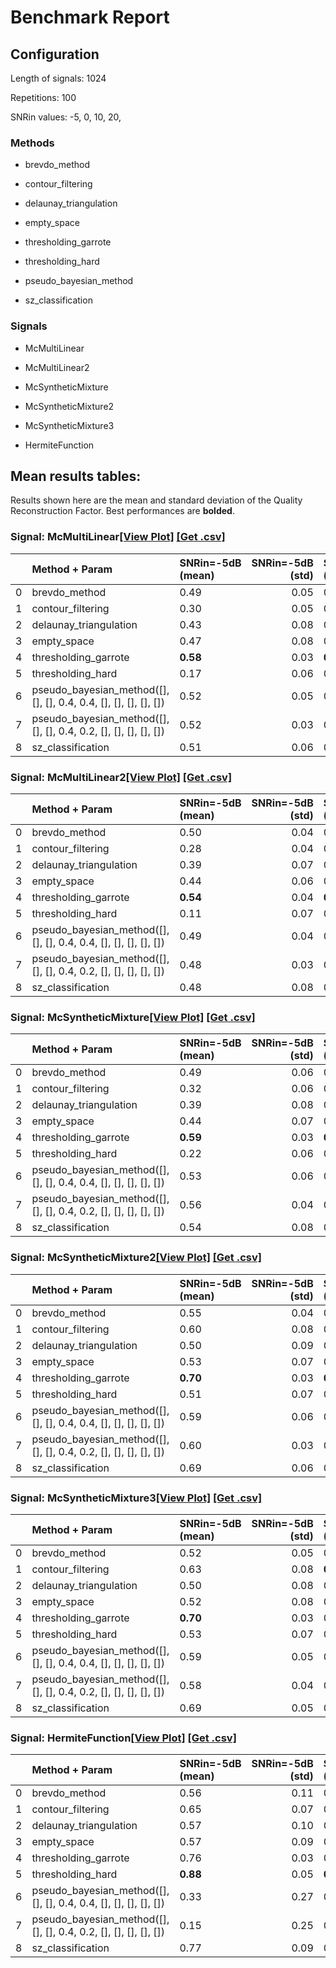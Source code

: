 # Benchmark Report

## Configuration

Length of signals: 1024

Repetitions: 100

SNRin values: 
-5, 
0, 
10, 
20, 


### Methods  

* brevdo_method 

* contour_filtering 

* delaunay_triangulation 

* empty_space 

* thresholding_garrote 

* thresholding_hard 

* pseudo_bayesian_method 

* sz_classification 

### Signals  

* McMultiLinear 

* McMultiLinear2 

* McSyntheticMixture 

* McSyntheticMixture2 

* McSyntheticMixture3 

* HermiteFunction 

## Mean results tables: 

Results shown here are the mean and standard deviation of                               the Quality Reconstruction Factor.                               Best performances are **bolded**. 
### Signal: McMultiLinear[[View Plot]](https://jmiramont.github.io/benchmarks-detection-denoising/results/denoising_CC/plot_McMultiLinear.html)    [[Get .csv]](https://jmiramont.github.io/benchmarks-detection-denoising/results/denoising_CC/results_McMultiLinear.csv)
|    | Method + Param                                                   | SNRin=-5dB (mean)   |   SNRin=-5dB (std) | SNRin=0dB (mean)   |   SNRin=0dB (std) | SNRin=10dB (mean)   |   SNRin=10dB (std) | SNRin=20dB (mean)   |   SNRin=20dB (std) |
|---:|:-----------------------------------------------------------------|:--------------------|-------------------:|:-------------------|------------------:|:--------------------|-------------------:|:--------------------|-------------------:|
|  0 | brevdo_method                                                    | 0.49                |               0.05 | 0.76               |              0.03 | 0.97                |               0.00 | 1.00                |               0.00 |
|  1 | contour_filtering                                                | 0.30                |               0.05 | 0.60               |              0.06 | 0.98                |               0.00 | 1.00                |               0.00 |
|  2 | delaunay_triangulation                                           | 0.43                |               0.08 | 0.74               |              0.07 | 0.98                |               0.00 | 1.00                |               0.00 |
|  3 | empty_space                                                      | 0.47                |               0.08 | 0.75               |              0.06 | 0.98                |               0.00 | 1.00                |               0.00 |
|  4 | thresholding_garrote                                             | **0.58**            |               0.03 | **0.86**           |              0.01 | 0.99                |               0.00 | 1.00                |               0.00 |
|  5 | thresholding_hard                                                | 0.17                |               0.06 | 0.53               |              0.04 | **0.99**            |               0.00 | **1.00**            |               0.00 |
|  6 | pseudo_bayesian_method([], [], [], 0.4, 0.4, [], [], [], [], []) | 0.52                |               0.05 | 0.82               |              0.05 | 0.98                |               0.01 | 1.00                |               0.00 |
|  7 | pseudo_bayesian_method([], [], [], 0.4, 0.2, [], [], [], [], []) | 0.52                |               0.03 | 0.82               |              0.02 | 0.98                |               0.00 | 1.00                |               0.00 |
|  8 | sz_classification                                                | 0.51                |               0.06 | 0.83               |              0.02 | 0.98                |               0.00 | 1.00                |               0.00 |
### Signal: McMultiLinear2[[View Plot]](https://jmiramont.github.io/benchmarks-detection-denoising/results/denoising_CC/plot_McMultiLinear2.html)    [[Get .csv]](https://jmiramont.github.io/benchmarks-detection-denoising/results/denoising_CC/results_McMultiLinear2.csv)
|    | Method + Param                                                   | SNRin=-5dB (mean)   |   SNRin=-5dB (std) | SNRin=0dB (mean)   |   SNRin=0dB (std) | SNRin=10dB (mean)   |   SNRin=10dB (std) | SNRin=20dB (mean)   |   SNRin=20dB (std) |
|---:|:-----------------------------------------------------------------|:--------------------|-------------------:|:-------------------|------------------:|:--------------------|-------------------:|:--------------------|-------------------:|
|  0 | brevdo_method                                                    | 0.50                |               0.04 | 0.76               |              0.03 | 0.98                |               0.00 | 1.00                |               0.00 |
|  1 | contour_filtering                                                | 0.28                |               0.04 | 0.40               |              0.03 | 0.66                |               0.02 | 0.72                |               0.01 |
|  2 | delaunay_triangulation                                           | 0.39                |               0.07 | 0.70               |              0.09 | 0.90                |               0.02 | 0.88                |               0.00 |
|  3 | empty_space                                                      | 0.44                |               0.06 | 0.71               |              0.07 | 0.91                |               0.01 | 0.89                |               0.00 |
|  4 | thresholding_garrote                                             | **0.54**            |               0.04 | **0.83**           |              0.01 | **0.98**            |               0.00 | 1.00                |               0.00 |
|  5 | thresholding_hard                                                | 0.11                |               0.07 | 0.38               |              0.05 | 0.98                |               0.00 | **1.00**            |               0.00 |
|  6 | pseudo_bayesian_method([], [], [], 0.4, 0.4, [], [], [], [], []) | 0.49                |               0.04 | 0.77               |              0.04 | 0.97                |               0.02 | 1.00                |               0.00 |
|  7 | pseudo_bayesian_method([], [], [], 0.4, 0.2, [], [], [], [], []) | 0.48                |               0.03 | 0.75               |              0.02 | 0.98                |               0.00 | 1.00                |               0.00 |
|  8 | sz_classification                                                | 0.48                |               0.08 | 0.81               |              0.03 | 0.98                |               0.00 | 1.00                |               0.00 |
### Signal: McSyntheticMixture[[View Plot]](https://jmiramont.github.io/benchmarks-detection-denoising/results/denoising_CC/plot_McSyntheticMixture.html)    [[Get .csv]](https://jmiramont.github.io/benchmarks-detection-denoising/results/denoising_CC/results_McSyntheticMixture.csv)
|    | Method + Param                                                   | SNRin=-5dB (mean)   |   SNRin=-5dB (std) | SNRin=0dB (mean)   |   SNRin=0dB (std) | SNRin=10dB (mean)   |   SNRin=10dB (std) | SNRin=20dB (mean)   |   SNRin=20dB (std) |
|---:|:-----------------------------------------------------------------|:--------------------|-------------------:|:-------------------|------------------:|:--------------------|-------------------:|:--------------------|-------------------:|
|  0 | brevdo_method                                                    | 0.49                |               0.06 | 0.75               |              0.04 | 0.95                |               0.03 | 0.99                |               0.01 |
|  1 | contour_filtering                                                | 0.32                |               0.06 | 0.63               |              0.06 | 0.94                |               0.01 | 0.96                |               0.01 |
|  2 | delaunay_triangulation                                           | 0.39                |               0.08 | 0.67               |              0.08 | 0.94                |               0.02 | 0.95                |               0.01 |
|  3 | empty_space                                                      | 0.44                |               0.07 | 0.70               |              0.05 | 0.95                |               0.01 | 0.96                |               0.01 |
|  4 | thresholding_garrote                                             | **0.59**            |               0.03 | **0.86**           |              0.01 | 0.99                |               0.00 | 1.00                |               0.00 |
|  5 | thresholding_hard                                                | 0.22                |               0.06 | 0.60               |              0.04 | **0.99**            |               0.00 | **1.00**            |               0.00 |
|  6 | pseudo_bayesian_method([], [], [], 0.4, 0.4, [], [], [], [], []) | 0.53                |               0.06 | 0.79               |              0.05 | 0.97                |               0.02 | 0.99                |               0.00 |
|  7 | pseudo_bayesian_method([], [], [], 0.4, 0.2, [], [], [], [], []) | 0.56                |               0.04 | 0.84               |              0.02 | 0.98                |               0.00 | 1.00                |               0.00 |
|  8 | sz_classification                                                | 0.54                |               0.08 | 0.83               |              0.03 | 0.99                |               0.00 | 1.00                |               0.00 |
### Signal: McSyntheticMixture2[[View Plot]](https://jmiramont.github.io/benchmarks-detection-denoising/results/denoising_CC/plot_McSyntheticMixture2.html)    [[Get .csv]](https://jmiramont.github.io/benchmarks-detection-denoising/results/denoising_CC/results_McSyntheticMixture2.csv)
|    | Method + Param                                                   | SNRin=-5dB (mean)   |   SNRin=-5dB (std) | SNRin=0dB (mean)   |   SNRin=0dB (std) | SNRin=10dB (mean)   |   SNRin=10dB (std) | SNRin=20dB (mean)   |   SNRin=20dB (std) |
|---:|:-----------------------------------------------------------------|:--------------------|-------------------:|:-------------------|------------------:|:--------------------|-------------------:|:--------------------|-------------------:|
|  0 | brevdo_method                                                    | 0.55                |               0.04 | 0.78               |              0.02 | 0.97                |               0.00 | 1.00                |               0.00 |
|  1 | contour_filtering                                                | 0.60                |               0.08 | 0.89               |              0.02 | 0.99                |               0.00 | 1.00                |               0.00 |
|  2 | delaunay_triangulation                                           | 0.50                |               0.09 | 0.79               |              0.03 | 0.98                |               0.00 | 1.00                |               0.00 |
|  3 | empty_space                                                      | 0.53                |               0.07 | 0.80               |              0.03 | 0.98                |               0.00 | 1.00                |               0.00 |
|  4 | thresholding_garrote                                             | **0.70**            |               0.03 | **0.89**           |              0.01 | 0.99                |               0.00 | 1.00                |               0.00 |
|  5 | thresholding_hard                                                | 0.51                |               0.07 | 0.89               |              0.02 | **0.99**            |               0.00 | **1.00**            |               0.00 |
|  6 | pseudo_bayesian_method([], [], [], 0.4, 0.4, [], [], [], [], []) | 0.59                |               0.06 | 0.81               |              0.04 | 0.97                |               0.02 | 0.99                |               0.01 |
|  7 | pseudo_bayesian_method([], [], [], 0.4, 0.2, [], [], [], [], []) | 0.60                |               0.03 | 0.82               |              0.01 | 0.98                |               0.00 | 1.00                |               0.00 |
|  8 | sz_classification                                                | 0.69                |               0.06 | 0.87               |              0.03 | 0.98                |               0.00 | 1.00                |               0.00 |
### Signal: McSyntheticMixture3[[View Plot]](https://jmiramont.github.io/benchmarks-detection-denoising/results/denoising_CC/plot_McSyntheticMixture3.html)    [[Get .csv]](https://jmiramont.github.io/benchmarks-detection-denoising/results/denoising_CC/results_McSyntheticMixture3.csv)
|    | Method + Param                                                   | SNRin=-5dB (mean)   |   SNRin=-5dB (std) | SNRin=0dB (mean)   |   SNRin=0dB (std) | SNRin=10dB (mean)   |   SNRin=10dB (std) | SNRin=20dB (mean)   |   SNRin=20dB (std) |
|---:|:-----------------------------------------------------------------|:--------------------|-------------------:|:-------------------|------------------:|:--------------------|-------------------:|:--------------------|-------------------:|
|  0 | brevdo_method                                                    | 0.52                |               0.05 | 0.75               |              0.03 | 0.96                |               0.02 | 0.99                |               0.01 |
|  1 | contour_filtering                                                | 0.63                |               0.08 | **0.90**           |              0.03 | 0.99                |               0.00 | 1.00                |               0.00 |
|  2 | delaunay_triangulation                                           | 0.50                |               0.08 | 0.79               |              0.03 | 0.98                |               0.00 | 1.00                |               0.00 |
|  3 | empty_space                                                      | 0.52                |               0.08 | 0.79               |              0.04 | 0.98                |               0.00 | 1.00                |               0.00 |
|  4 | thresholding_garrote                                             | **0.70**            |               0.03 | 0.90               |              0.01 | 0.99                |               0.00 | 1.00                |               0.00 |
|  5 | thresholding_hard                                                | 0.53                |               0.07 | 0.89               |              0.02 | **0.99**            |               0.00 | **1.00**            |               0.00 |
|  6 | pseudo_bayesian_method([], [], [], 0.4, 0.4, [], [], [], [], []) | 0.59                |               0.05 | 0.81               |              0.03 | 0.97                |               0.01 | 0.99                |               0.00 |
|  7 | pseudo_bayesian_method([], [], [], 0.4, 0.2, [], [], [], [], []) | 0.58                |               0.04 | 0.81               |              0.01 | 0.98                |               0.00 | 1.00                |               0.00 |
|  8 | sz_classification                                                | 0.69                |               0.05 | 0.87               |              0.04 | 0.98                |               0.00 | 1.00                |               0.00 |
### Signal: HermiteFunction[[View Plot]](https://jmiramont.github.io/benchmarks-detection-denoising/results/denoising_CC/plot_HermiteFunction.html)    [[Get .csv]](https://jmiramont.github.io/benchmarks-detection-denoising/results/denoising_CC/results_HermiteFunction.csv)
|    | Method + Param                                                   | SNRin=-5dB (mean)   |   SNRin=-5dB (std) | SNRin=0dB (mean)   |   SNRin=0dB (std) | SNRin=10dB (mean)   |   SNRin=10dB (std) | SNRin=20dB (mean)   |   SNRin=20dB (std) |
|---:|:-----------------------------------------------------------------|:--------------------|-------------------:|:-------------------|------------------:|:--------------------|-------------------:|:--------------------|-------------------:|
|  0 | brevdo_method                                                    | 0.56                |               0.11 | 0.70               |              0.06 | 0.74                |               0.04 | 0.73                |               0.03 |
|  1 | contour_filtering                                                | 0.65                |               0.07 | 0.75               |              0.04 | 0.80                |               0.01 | 0.81                |               0.01 |
|  2 | delaunay_triangulation                                           | 0.57                |               0.10 | 0.85               |              0.05 | 0.99                |               0.00 | 1.00                |               0.00 |
|  3 | empty_space                                                      | 0.57                |               0.09 | 0.84               |              0.04 | 0.99                |               0.00 | 1.00                |               0.00 |
|  4 | thresholding_garrote                                             | 0.76                |               0.03 | 0.91               |              0.01 | 0.99                |               0.00 | 1.00                |               0.00 |
|  5 | thresholding_hard                                                | **0.88**            |               0.05 | **0.98**           |              0.00 | **1.00**            |               0.00 | **1.00**            |               0.00 |
|  6 | pseudo_bayesian_method([], [], [], 0.4, 0.4, [], [], [], [], []) | 0.33                |               0.27 | 0.46               |              0.30 | 0.65                |               0.25 | 0.77                |               0.01 |
|  7 | pseudo_bayesian_method([], [], [], 0.4, 0.2, [], [], [], [], []) | 0.15                |               0.25 | 0.14               |              0.27 | 0.04                |               0.17 | 0.00                |               0.00 |
|  8 | sz_classification                                                | 0.77                |               0.09 | 0.91               |              0.04 | 0.99                |               0.00 | 1.00                |               0.00 |
